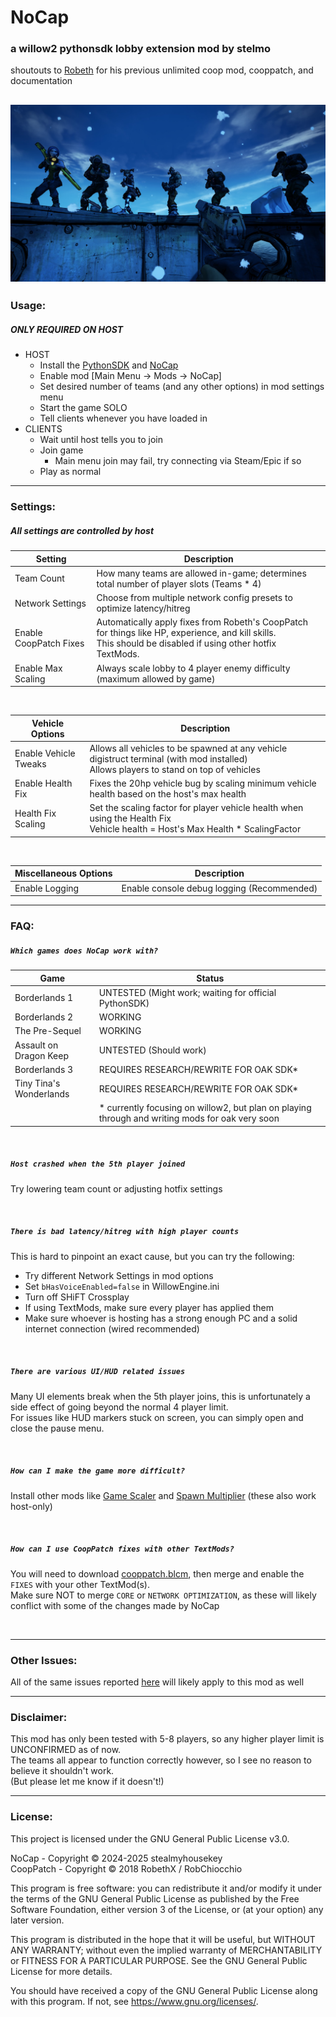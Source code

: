 # NoCap
### a willow2 pythonsdk lobby extension mod by stelmo 
shoutouts to [Robeth](https://github.com/RobChiocchio) for his previous unlimited coop mod, cooppatch, and documentation

![Screenshot of NoCap](screenshot.jpg)
---



### Usage:
##### ONLY REQUIRED ON HOST
- HOST
    - Install the [PythonSDK](https://bl-sdk.github.io/willow2-mod-db/) and [NoCap](https://github.com/stealmyhousekey/willow2-sdk-mods/raw/refs/heads/main/nocap/nocap.sdkmod)
    - Enable mod [Main Menu → Mods → NoCap]
    - Set desired number of teams (and any other options) in mod settings menu
    - Start the game SOLO
    - Tell clients whenever you have loaded in
- CLIENTS
    - Wait until host tells you to join
    - Join game
        - Main menu join may fail, try connecting via Steam/Epic if so
    - Play as normal

---

### Settings:
##### All settings are controlled by host

| Setting                  | Description                                                                                       |
|--------------------------|---------------------------------------------------------------------------------------------------|
| Team Count               | How many teams are allowed in-game; determines total number of player slots (Teams * 4)           |
| Network Settings         | Choose from multiple network config presets to optimize latency/hitreg                            |
| Enable CoopPatch Fixes   | Automatically apply fixes from Robeth's CoopPatch for things like HP, experience, and kill skills.<br>This should be disabled if using other hotfix TextMods. |
| Enable Max Scaling              | Always scale lobby to 4 player enemy difficulty (maximum allowed by game)                         |

<br>

| Vehicle Options          | Description                                                                                       |
|--------------------------|---------------------------------------------------------------------------------------------------|
| Enable Vehicle Tweaks    | Allows all vehicles to be spawned at any vehicle digistruct terminal (with mod installed)<br>Allows players to stand on top of vehicles |
| Enable Health Fix        | Fixes the 20hp vehicle bug by scaling minimum vehicle health based on the host's max health       |
| Health Fix Scaling       | Set the scaling factor for player vehicle health when using the Health Fix<br>Vehicle health = Host's Max Health * ScalingFactor |

<br>

| Miscellaneous Options    | Description                                                                                       |
|--------------------------|---------------------------------------------------------------------------------------------------|
| Enable Logging           | Enable console debug logging (Recommended)                                                        |

---

 ### FAQ:
 ##### `Which games does NoCap work with?`

| Game                          | Status                                      |
|-------------------------------|---------------------------------------------|
| Borderlands 1                 | UNTESTED (Might work; waiting for official PythonSDK)   |
| Borderlands 2                 | WORKING                                     |
| The Pre-Sequel                | WORKING                                     |
| Assault on Dragon Keep        | UNTESTED (Should work)                      |
| Borderlands 3                 | REQUIRES RESEARCH/REWRITE FOR OAK SDK*      |
| Tiny Tina's Wonderlands       | REQUIRES RESEARCH/REWRITE FOR OAK SDK*      |
||* currently focusing on willow2, but plan on playing through and writing mods for oak very soon |

<br>

##### `Host crashed when the 5th player joined`  
Try lowering team count or adjusting hotfix settings

<br>

##### `There is bad latency/hitreg with high player counts`  
This is hard to pinpoint an exact cause, but you can try the following:
- Try different Network Settings in mod options
- Set `bHasVoiceEnabled=false` in WillowEngine.ini
- Turn off SHiFT Crossplay
- If using TextMods, make sure every player has applied them
- Make sure whoever is hosting has a strong enough PC and a solid internet connection (wired recommended)

<br>

##### `There are various UI/HUD related issues`
Many UI elements break when the 5th player joins, this is unfortunately a side effect of going beyond the normal 4 player limit.  
For issues like HUD markers stuck on screen, you can simply open and close the pause menu.

<br>

##### `How can I make the game more difficult?`  
Install other mods like [Game Scaler](https://bl-sdk.github.io/willow2-mod-db/mods/gamescaler/) and [Spawn Multiplier](https://bl-sdk.github.io/willow2-mod-db/mods/spawnmultiplier/) (these also work host-only)

<br>

##### `How can I use CoopPatch fixes with other TextMods?`
You will need to download [cooppatch.blcm](https://raw.githubusercontent.com/RobChiocchio/BL2-MP-Mods/refs/heads/latest-csharp/CoopPatch/cooppatch.blcm), then merge and enable the `FIXES` with your other TextMod(s).  
Make sure NOT to merge `CORE` or `NETWORK OPTIMIZATION`, as these will likely conflict with some of the changes made by NoCap

<br>

---

### Other Issues:
 All of the same issues reported [here](https://steamcommunity.com/sharedfiles/filedetails/?id=1151711689) will likely apply to this mod as well

---

### Disclaimer:
This mod has only been tested with 5-8 players, so any higher player limit is UNCONFIRMED as of now.   
The teams all appear to function correctly however, so I see no reason to believe it shouldn't work.  
(But please let me know if it doesn't!)

---

### License:
This project is licensed under the GNU General Public License v3.0.

NoCap - Copyright © 2024-2025 stealmyhousekey  
CoopPatch - Copyright © 2018 RobethX / RobChiocchio

This program is free software: you can redistribute it and/or modify
it under the terms of the GNU General Public License as published by
the Free Software Foundation, either version 3 of the License, or
(at your option) any later version.

This program is distributed in the hope that it will be useful,
but WITHOUT ANY WARRANTY; without even the implied warranty of
MERCHANTABILITY or FITNESS FOR A PARTICULAR PURPOSE. See the
GNU General Public License for more details.

You should have received a copy of the GNU General Public License
along with this program. If not, see <https://www.gnu.org/licenses/>.